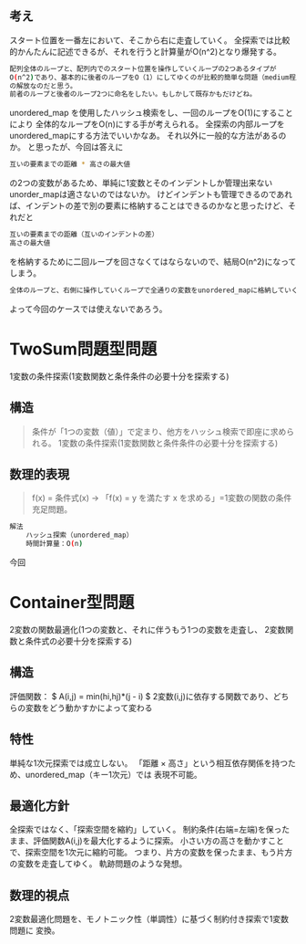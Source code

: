 ## 考え
スタート位置を一番左において、そこから右に走査していく。
全探索では比較的かんたんに記述できるが、それを行うと計算量がO(n^2)となり爆発する。
```sh
配列全体のループと、配列内でのスタート位置を操作していくループの2つあるタイプが
O(n^2)であり、基本的に後者のループをO（1）にしてゆくのが比較的簡単な問題（medium程度？）
の解放なのだと思う。
前者のループと後者のループ2つに命名をしたい。もしかして既存かもだけどね。
```
unordered_map を使用したハッシュ検索をし、一回のループをO(1)にすることにより
全体的なループをO(n)にする手が考えられる。
全探索の内部ループをunordered_mapにする方法でいいかなあ。
それ以外に一般的な方法があるのか。
と思ったが、今回は答えに
```sh
互いの要素までの距離 * 高さの最大値
```
の2つの変数があるため、単純に1変数とそのインデントしか管理出来ないunorder_mapは適さないのではないか。
けどインデントも管理できるのであれば、インデントの差で別の要素に格納することはできるのかなと思ったけど、それだと
```sh
互いの要素までの距離（互いのインデントの差）
高さの最大値
```
を格納するために二回ループを回さなくてはならないので、結局O(n^2)になってしまう。
```sh
全体のループと、右側に操作していくループで全通りの変数をunordered_mapに格納していく必要あり
```
よって今回のケースでは使えないであろう。

# TwoSum問題型問題
1変数の条件探索(1変数関数と条件条件の必要十分を探索する)
## 構造
> 条件が「1つの変数（値）」で定まり、他方をハッシュ検索で即座に求められる。
	1変数の条件探索(1変数関数と条件条件の必要十分を探索する)
## 数理的表現
> f(x) = 条件式(x)
	→ 「f(x) = y を満たす x を求める」=1変数の関数の条件充足問題。

```sh
解法
	ハッシュ探索（unordered_map）
	時間計算量：O(n)
```



今回
# Container型問題
2変数の関数最適化(1つの変数と、それに伴うもう1つの変数を走査し、
2変数関数と条件式の必要十分を探索する)
## 構造
評価関数：
$ A(i,j) = min(hi,hj)*(j - i) $
2変数(i,j)に依存する関数であり、どちらの変数をどう動かすかによって変わる
## 特性
単純な1次元探索では成立しない。
「距離 × 高さ」という相互依存関係を持つため、unordered_map（キー1次元）では
表現不可能。
## 最適化方針
 全探索ではなく、「探索空間を縮約」していく。
 制約条件(右端=左端)を保ったまま、評価関数A(i,j)を最大化するように探索。
 小さい方の高さを動かすことで、探索空間を1次元に縮約可能。
 つまり、片方の変数を保ったまま、もう片方の変数を走査してゆく。
 軌跡問題のような発想。

## 数理的視点
2変数最適化問題を、モノトニック性（単調性）に基づく制約付き探索で1変数問題に
変換。
